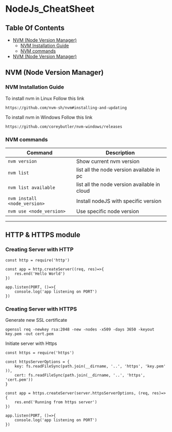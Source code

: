 # NodeJs_CheatSheet

## Table Of Contents
- [NVM (Node Version Manager)](#nvm-node-version-manager-)
    + [NVM Installation Guide](#nvm-installation-guide)
    + [NVM commands](#nvm-commands)
- [NVM (Node Version Manager)](#nvm-node-version-manager-)

## NVM (Node Version Manager)

### NVM Installation Guide
To install nvm in Linux Follow this link
```
https://github.com/nvm-sh/nvm#installing-and-updating
```
To install nvm in Windows Follow this link
```
https://github.com/coreybutler/nvm-windows/releases
```


### NVM commands
| Command | Description |
| ------- | ----------- |
| `nvm version` |Show current nvm version|
| `nvm list` |list all the node version available in pc|
| `nvm list available` |list all the node version available in cloud|
| `nvm install <node_version>` |Install nodeJS with specific version|
| `nvm use <node_version>` |Use specific node version|

____

## HTTP & HTTPS module

### Creating Server with HTTP
```
const http = require('http')

const app = http.createServer((req, res)=>{
    res.end('Hello World')
})

app.listen(PORT, ()=>{
    console.log('app listening on PORT')
})
```

### Creating Server with HTTPS
Generate new SSL certificate 

```
openssl req -newkey rsa:2048 -new -nodes -x509 -days 3650 -keyout key.pem -out cert.pem
```

Initiate server with Https 
```
const https = require('https')

const httpsServerOptions = {
    key: fs.readFileSync(path.join(__dirname, '..', 'https', 'key.pem' )),
    cert: fs.readFileSync(path.join(__dirname, '..', 'https', 'cert.pem'))
}

const app = https.createServer(server.httpsServerOptions, (req, res)=>{
    res.end('Running from https server')
})

app.listen(PORT, ()=>{
    console.log('app listening on PORT')
})
```